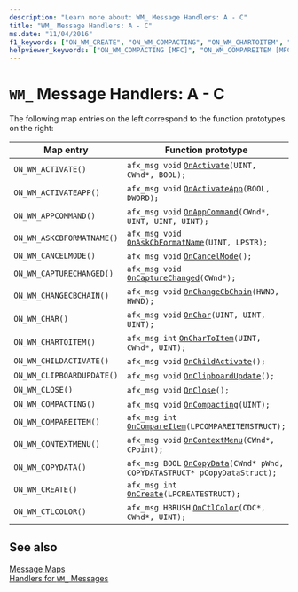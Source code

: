 ```yaml
---
description: "Learn more about: WM_ Message Handlers: A - C"
title: "WM_ Message Handlers: A - C"
ms.date: "11/04/2016"
f1_keywords: ["ON_WM_CREATE", "ON_WM_COMPACTING", "ON_WM_CHARTOITEM", "ON_WM_ASKCBFORMATNAME", "ON_WM_CTLCOLOR", "ON_WM_COMPAREITEM", "ON_WM_CHILDACTIVATE", "ON_WM_CONTEXTMENU", "ON_WM_ACTIVATE", "ON_WM_CANCELMODE", "ON_WM_CLOSE", "ON_WM_CAPTURECHANGED", "ON_WM_ACTIVATEAPP", "ON_WM_CHAR", "ON_WM_CHANGECBCHAIN"]
helpviewer_keywords: ["ON_WM_COMPACTING [MFC]", "ON_WM_COMPAREITEM [MFC]", "ON_WM_CLOSE [MFC]", "ON_WM_CTLCOLOR [MFC]", "ON_WM_CHAR [MFC]", "ON_WM_CAPTURECHANGED [MFC]", "ON_WM_CHARTOITEM [MFC]", "ON_WM_CREATE [MFC]", "ON_WM_ACTIVATE [MFC]", "ON_WM_CONTEXTMENU [MFC]", "ON_WM_CANCELMODE [MFC]", "ON_WM_ASKCBFORMATNAME [MFC]", "ON_WM_CHILDACTIVATE [MFC]", "WM_ messages [MFC]", "ON_WM_ACTIVATEAPP [MFC]", "ON_WM_CHANGECBCHAIN"]
---
```

# `WM_` Message Handlers: A - C

The following map entries on the left correspond to the function prototypes on the right:

|Map entry|Function prototype|
|---------------|------------------------|
|`ON_WM_ACTIVATE()`|`afx_msg void` [`OnActivate`](../../mfc/reference/cwnd-class.md#onactivate)`(UINT, CWnd*, BOOL);`|
|`ON_WM_ACTIVATEAPP()`|`afx_msg void` [`OnActivateApp`](../../mfc/reference/cwnd-class.md#onactivateapp)`(BOOL, DWORD);`|
|`ON_WM_APPCOMMAND()`|`afx_msg void` [`OnAppCommand`](../../mfc/reference/cwnd-class.md#onappcommand)`(CWnd*, UINT, UINT, UINT);`|
|`ON_WM_ASKCBFORMATNAME()`|`afx_msg void` [`OnAskCbFormatName`](../../mfc/reference/cwnd-class.md#onaskcbformatname)`(UINT, LPSTR);`|
|`ON_WM_CANCELMODE()`|`afx_msg void` [`OnCancelMode`](../../mfc/reference/cwnd-class.md#oncancelmode)`();`|
|`ON_WM_CAPTURECHANGED()`|`afx_msg void` [`OnCaptureChanged`](../../mfc/reference/cwnd-class.md#oncapturechanged)`(CWnd*);`|
|`ON_WM_CHANGECBCHAIN()`|`afx_msg void` [`OnChangeCbChain`](../../mfc/reference/cwnd-class.md#onchangecbchain)`(HWND, HWND);`|
|`ON_WM_CHAR()`|`afx_msg void` [`OnChar`](../../mfc/reference/cwnd-class.md#onchar)`(UINT, UINT, UINT);`|
|`ON_WM_CHARTOITEM()`|`afx_msg int` [`OnCharToItem`](../../mfc/reference/cwnd-class.md#onchartoitem)`(UINT, CWnd*, UINT);`|
|`ON_WM_CHILDACTIVATE()`|`afx_msg void` [`OnChildActivate`](../../mfc/reference/cwnd-class.md#onchildactivate)`();`|
|`ON_WM_CLIPBOARDUPDATE()`|`afx_msg void` [`OnClipboardUpdate`](../../mfc/reference/cwnd-class.md#onclipboardupdate)`();`|
|`ON_WM_CLOSE()`|`afx_msg void` [`OnClose`](../../mfc/reference/cwnd-class.md#onclose)`();`|
|`ON_WM_COMPACTING()`|`afx_msg void` [`OnCompacting`](../../mfc/reference/cwnd-class.md#oncompacting)`(UINT);`|
|`ON_WM_COMPAREITEM()`|`afx_msg int` [`OnCompareItem`](../../mfc/reference/cwnd-class.md#oncompareitem)`(LPCOMPAREITEMSTRUCT);`|
|`ON_WM_CONTEXTMENU()`|`afx_msg void` [`OnContextMenu`](../../mfc/reference/cwnd-class.md#oncontextmenu)`(CWnd*, CPoint);`|
|`ON_WM_COPYDATA()`|`afx_msg BOOL` [`OnCopyData`](../../mfc/reference/cwnd-class.md#oncopydata)`(CWnd* pWnd, COPYDATASTRUCT* pCopyDataStruct);`|
|`ON_WM_CREATE()`|`afx_msg int` [`OnCreate`](../../mfc/reference/cwnd-class.md#oncreate)`(LPCREATESTRUCT);`|
|`ON_WM_CTLCOLOR()`|`afx_msg HBRUSH` [`OnCtlColor`](../../mfc/reference/cwnd-class.md#onctlcolor)`(CDC*, CWnd*, UINT);`|

## See also

[Message Maps](../../mfc/reference/message-maps-mfc.md)\
[Handlers for `WM_` Messages](../../mfc/reference/handlers-for-wm-messages.md)
